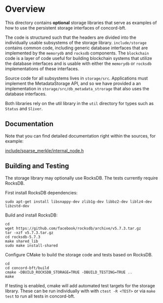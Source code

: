 # Overview
This directory contains **optional** storage libraries that serve as examples of how
to use the persistent storage interfaces of concord-bft.

The code is structured such that the headers are divided into the individually
usable subsystems of the storage library. `include/storage` contains common code,
including generic database interfaces that are implemented by the `memorydb` and
`rocksdb` components. The `blockchain` code is a layer of code useful for
building blockchain systems that utilize the database interfaces and is usable with
either the `memorydb` or `rocksdb` implementations of these interfaces.

Source code for all subsystems lives in `storage/src`. Applications must
implement the MetadataStorage API, and so we have provided a an implementation
in `storage/src/db_metadata_strorage` that also uses the database interfaces.

Both libraries rely on the util library in the `util` directory for types such as `Status`
and `Sliver`.

## Documentation

Note that you can find detailed documentation right within the sources, for example:

[include/sparse_merkle/internal_node.h](./include/sparse_merkle/internal_node.h)

## Building and Testing

The storage library may optionally use RocksDB. The tests currently require
RocksDB.

First install RocksDB dependencies:

```shell
sudo apt-get install libsnappy-dev zlib1g-dev libbz2-dev liblz4-dev libzstd-dev
```

Build and install RocksDB:

```shell
cd
wget https://github.com/facebook/rocksdb/archive/v5.7.3.tar.gz
tar -xzf v5.7.3.tar.gz
cd rocksdb-5.7.3
make shared_lib
sudo make install-shared
```

Configure CMake to build the storage code and tests based on RocksDB.

```shell
cd
cd concord-bft/build
cmake -DBUILD_ROCKSDB_STORAGE=TRUE -DBUILD_TESTING=TRUE ..
make
```

If testing is enabled, cmake will add automated test targets for the storage
library. These can be run individually with with `ctest -R <TEST>` or via `make
test` to run all tests in concord-bft.

